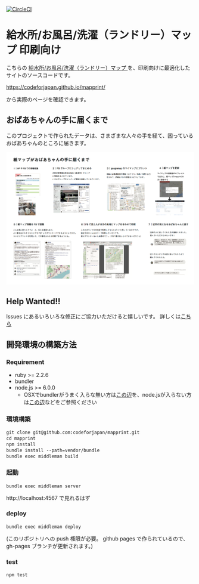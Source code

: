 [![CircleCI](https://circleci.com/gh/codeforjapan/mapprint/tree/master.svg?style=svg)](https://circleci.com/gh/codeforjapan/mapprint/tree/master)


給水所/お風呂/洗濯（ランドリー）マップ 印刷向け
===

こちらの [給水所/お風呂/洗濯（ランドリー）マップ ](https://www.google.com/maps/d/u/0/viewer?mid=17BQwZDvJhDQ9OKZfakI-2PsyIaGdDtRx&ll=34.395888541511006%2C132.9701334&z=11
) を、印刷向けに最適化したサイトのソースコードです。

https://codeforjapan.github.io/mapprint/

から実際のページを確認できます。

## おばあちゃんの手に届くまで
このプロジェクトで作られたデータは、さまざまな人々の手を経て、困っているおばあちゃんのところに届きます。

![kamimap_180713.png](source/images/kamimap_180713.png)


## Help Wanted!!

Issues にあるいろいろな修正にご協力いただけると嬉しいです。
詳しくは[こちら](./CONTRIBUTE.md)

## 開発環境の構築方法

### Requirement

- ruby >= 2.2.6
- bundler
- node.js >= 6.0.0
  - OSXでbundlerがうまく入らな無い方は[この辺](https://qiita.com/tokimari/items/feda1ed61f2d8b5b317c)を、node.jsが入らない方は[この辺](https://qiita.com/yn01/items/d1fa10dbe4850f7cd693)などをご参照ください


### 環境構築

```
git clone git@github.com:codeforjapan/mapprint.git
cd mapprint
npm install
bundle install --path=vendor/bundle
bundle exec middleman build
```

### 起動

```
bundle exec middleman server
```
http://localhost:4567 で見れるはず


### deploy
```
bundle exec middleman deploy
```

(このリポジトリへの push 権限が必要。
github pages で作られているので、gh-pages ブランチが更新されます。)



### test
```
npm test
```
